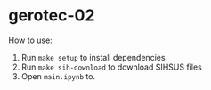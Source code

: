 # gerotec-02

How to use:
1. Run `make setup` to install dependencies
2. Run `make sih-download` to download SIHSUS files
3. Open `main.ipynb` to.
